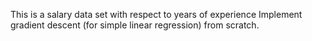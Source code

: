  This is a salary data set with respect to years of experience 
 Implement gradient descent (for simple linear regression) from scratch.
